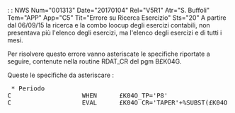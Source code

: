  :  : NWS Num="001313" Date="20170104" Rel="V5R1" Atr="S. Buffoli" Tem="APP" App="C5" Tit="Errore su Ricerca Esercizio" Sts="20"
A partire dal 06/09/15 la ricerca e la combo loocup degli esercizi contabili, non presentava più l'elenco degli esercizi, ma l'elenco degli esercizi e di tutti i mesi.

Per risolvere questo errore vanno asteriscate le specifiche riportate a seguire, contenute nella routine RDAT_CR del pgm B£K04G.

Queste le specifiche da asteriscare : 
<pre>
 * Periodo
C                   WHEN      £K04O_TP='P8'
C                   EVAL      £K04O_CR='TAPER'+%SUBST(£K04O_PA : 2)
</pre>

